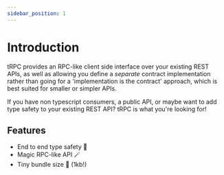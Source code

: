 ```yaml
---
sidebar_position: 1
---
```


# Introduction

tRPC provides an RPC-like client side interface over your existing REST APIs, as well as allowing you define a _separate_ contract implementation rather than going for a 'implementation is the contract' approach, which is best suited for smaller or simpler APIs.

If you have non typescript consumers, a public API, or maybe want to add type safety to your existing REST API? tRPC is what you're looking for!

## Features

- End to end type safety 🛟
- Magic RPC-like API 🪄
- Tiny bundle size 🌟 (1kb!)
